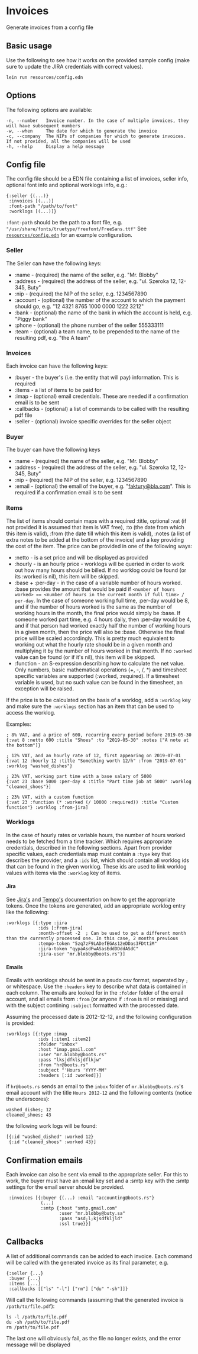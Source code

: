 # Invoices

Generate invoices from a config file

## Basic usage

Use the following to see how it works on the provided sample config (make sure to update
the JIRA credentials with correct values).

    lein run resources/config.edn


## Options

The following options are available:

    -n, --number   Invoice number. In the case of multiple invoices, they will have subsequent numbers
    -w, --when     The date for which to generate the invoice
    -c, --company  The NIPs of companies for which to generate invoices. If not provided, all the companies will be used
    -h, --help     Display a help message

## Config file

The config file should be a EDN file containing a list of invoices, seller info,
optional font info and optional worklogs info, e.g.:

    {:seller {(...)}
     :invoices [(...)]
     :font-path "/path/to/font"
     :worklogs [(...)]}


`:font-path` should be the path to a font file, e.g. `"/usr/share/fonts/truetype/freefont/FreeSans.ttf"`
See [`resources/config.edn`](https://github.com/mruwnik/invoices/blob/master/resources/config.edn) for an example configuration.

 ### Seller

 The Seller can have the following keys:

 * :name    - (required) the name of the seller, e.g. "Mr. Blobby"
 * :address - (required) the address of the seller, e.g. "ul. Szeroka 12, 12-345, Buty"
 * :nip     - (required) the NIP of the seller, e.g. 1234567890
 * :account - (optional) the number of the account to which the payment should go, e.g. "12 4321 8765 1000 0000 1222 3212"
 * :bank    - (optional) the name of the bank in which the account is held, e.g. "Piggy bank"
 * :phone   - (optional) the phone number of the seller 555333111
 * :team    - (optional) a team name, to be prepended to the name of the resulting pdf, e.g. "the A team"

### Invoices

Each invoice can have the following keys:

 * :buyer       - the buyer's (i.e. the entity that will pay) information. This is required
 * :items       - a list of items to be paid for
 * :imap        - (optional) email credentials. These are needed if a confirmation email is to be sent
 * :callbacks   - (optional) a list of commands to be called with the resulting pdf file
 * :seller      - (optional) invoice specific overrides for the seller object

### Buyer

The buyer can have the following keys

 * :name    - (required) the name of the seller, e.g. "Mr. Blobby"
 * :address - (required) the address of the seller, e.g. "ul. Szeroka 12, 12-345, Buty"
 * :nip     - (required) the NIP of the seller, e.g. 1234567890
 * :email   - (optional) the email of the buyer, e.g. "faktury@bla.com". This is required if a confirmation email is to be sent

### Items

The list of items should contain maps with a required :title, optional :vat (if not provided it is assumed that
item is VAT free), :to (the date from which this item is valid), :from (the date till which this item is valid),
:notes (a list of extra notes to be added at the bottom of the invoice) and a key providing the cost of the item.
The price can be provided in one of the following ways:

 * :netto            - is a set price and will be displayed as provided
 * :hourly           - is an hourly price - worklogs will be queried in order to work out how many hours should be billed.
                       If no worklog could be found (or its :worked is nil), this item will be skipped.
 * :base + :per-day  - in the case of a variable number of hours worked. :base provides the amount that would be paid
                       if `<number of hours worked> == <number of hours in the current month if full time> / per-day`.
                       In the case of someone working full time, :per-day would be 8, and if the number of hours worked
                       is the same as the number of working hours in the month, the final price would simply be :base.
                       If someone worked part time, e.g. 4 hours daily, then :per-day would be 4, and if that person
                       had worked exactly half the number of working hours in a given month, then the price will also
                       be :base. Otherwise the final price will be scaled accordingly. This is pretty much equivalent
                       to working out what the hourly rate should be in a given month and multiplying it by the number
                       of hours worked in that month. If no `:worked` value can be found (or if it's nil), this item
                       will be skipped.
 * :function         - an S-expression describing how to calculate the net value. Only numbers, basic mathematical
                       operations (+, -, /, *) and timesheet specific variables are supported (:worked, :required).
                       If a timesheet variable is used, but no such value can be found in the timesheet, an exception
                       will be raised.

If the price is to be calculated on the basis of a worklog, add a `:worklog` key
and make sure the `:worklogs` section has an item that can be used to access the worklog.

Examples:

    ; 8% VAT, and a price of 600, recurring every period before 2019-05-30
    {:vat 8 :netto 600 :title "Shoes" :to "2019-05-30" :notes ["A note at the bottom"]}

    ; 12% VAT, and an hourly rate of 12, first appearing on 2019-07-01
    {:vat 12 :hourly 12 :title "Something worth 12/h" :from "2019-07-01" :worklog "washed_dishes"}

    ; 23% VAT, working part time with a base salary of 5000
    {:vat 23 :base 5000 :per-day 4 :title "Part time job at 5000" :worklog "cleaned_shoes"}]

    ; 23% VAT, with a custom function
    {:vat 23 :function (* :worked (/ 10000 :required)) :title "Custom function"} :worklog :from-jira]


### Worklogs

In the case of hourly rates or variable hours, the number of hours worked needs to be fetched
from a time tracker. Which requires appropriate credentials, described in the
following sections. Apart from provider specific values, each credentials map
must contain a `:type` key that describes the provider, and a `:ids` list, which
should contain all worklog ids that can be found in the given worklog. These ids
are used to link worklog values with items via the `:worklog` key of items.

#### Jira

See [Jira's](https://developer.atlassian.com/cloud/jira/platform/jira-rest-api-basic-authentication/)
and [Tempo's](https://tempo-io.atlassian.net/wiki/spaces/KB/pages/199065601/How+to+use+Tempo+Cloud+REST+APIs)
documentation on how to get the appropriate tokens. Once the tokens are generated, add an appropriate
worklog entry like the following:

    :worklogs [{:type :jira
                :ids [:from-jira]
                :month-offset -2  ; Can be used to get a different month than the currently processed one. In this case, 2 months previous
                :tempo-token "5zq7zF9LADefEGAs12eDDas3FDttiM"
                :jira-token "qypaAsdFwASasEddDDddASdC"
                :jira-user "mr.blobby@boots.rs"}]

#### Emails

Emails with worklogs should be sent in a psudo csv format, seperated by `;` or
whitespace. Use the `:headers` key to describe what data is contained in each
column.
The emails are looked for in the `:folder` folder of the email account, and all
emails from `:from` (or anyone if `:from` is nil or missing) and with the subject
contining `:subject` formatted with the processed date.

Assuming the processed date is 2012-12-12, and the following configuration is provided:

    :worklogs [{:type :imap
                :ids [:item1 :item2]
                :folder "inbox"
                :host "imap.gmail.com"
                :user "mr.blobby@boots.rs"
                :pass "lksjdfklsjdflkjw"
                :from "hr@boots.rs"
                :subject "'Hours 'YYYY-MM"
                :headers [:id :worked]}]

if `hr@boots.rs` sends an email to the `inbox` folder of `mr.blobby@boots.rs`'s
email account with the title `Hours 2012-12` and the following contents (notice the underscores):

    washed_dishes; 12
    cleaned_shoes; 43

the following work logs will be found:

    [{:id "washed_dished" :worked 12}
     {:id "cleaned_shoes" :worked 43}]

## Confirmation emails

Each invoice can also be sent via email to the appropriate seller. For this to work, the buyer must
have an :email key set and a :smtp key with the :smtp settings for the email server should be provided.

     :invoices [{:buyer {(...) :email "accounting@boots.rs"}
                 (...)
                 :smtp {:host "smtp.gmail.com"
                        :user "mr.blobby@buty.sa"
                        :pass "asd;l;kjsdfkljld"
                        :ssl true}}]

## Callbacks

A list of additional commands can be added to each invoice. Each command will be called with
the generated invoice as its final parameter, e.g.

    {:seller {...}
     :buyer {...}
     :items [...]
     :callbacks [["ls" "-l"] ["rm"] ["du" "-sh"]]}

Will call the following commands (assuming that the generated invoice is `/path/to/file.pdf`):

    ls -l /path/to/file.pdf
    du -sh /path/to/file.pdf
    rm /path/to/file.pdf

The last one will obviously fail, as the file no longer exists, and the error message will be displayed

